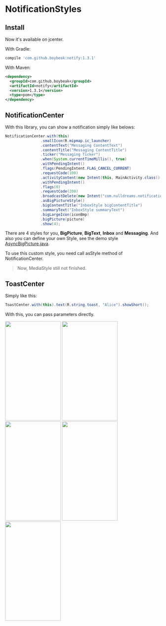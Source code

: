 # NotificationStyles
## Install

Now it's available on jcenter.

With Gradle:

```groovy
compile 'com.github.boybeak:notify:1.3.1'
```

With Maven:

```xml
<dependency>
  <groupId>com.github.boybeak</groupId>
  <artifactId>notify</artifactId>
  <version>1.3.1</version>
  <type>pom</type>
</dependency>
```

## NotificationCenter

With this library, you can show a notification simply like belows:

```java
NotificationCenter.with(this)
                .smallIcon(R.mipmap.ic_launcher)
                .contentText("Messaging ContentText")
                .contentTitle("Messaging ContentTitle")
                .ticker("Messaging Ticker")
                .when(System.currentTimeMillis(), true)
                .withPendingIntent()
                .flags(PendingIntent.FLAG_CANCEL_CURRENT)
                .requestCode(100)
                .activityContent(new Intent(this, MainActivity.class))
                .withPendingIntent()
                .flags(0)
                .requestCode(200)
                .broadcastDelete(new Intent("com.nulldreams.notificationstyles.DELETE"))
                .asBigPictureStyle()
                .bigContentTitle("InboxStyle bigContentTitle")
                .summaryText("InboxStyle summaryText")
                .bigLargeIcon(iconBmp)
                .bigPicture(picture)
                .show(4);
```

There are 4 styles for you,  **BigPicture**, **BigText**, **Inbox** and **Messaging**. And also you can define your own Style, see the demo style [AsyncBigPicture.java](https://github.com/boybeak/NotificationStyles/blob/master/app/src/main/java/com/nulldreams/notificationstyles/AsyncBigPicture.java).

To use this custom style, you need call asStyle method of NotificationCenter.

> Now, MediaStyle still not finished.

## ToastCenter

Simply like this:

```java
ToastCenter.with(this).text(R.string.toast, "Alice").showShort();
```

With this, you can pass parameters directly.



<img src="https://github.com/boybeak/NotificationStyles/blob/master/main.png" width=180 height=320/>
<img src="https://github.com/boybeak/NotificationStyles/blob/master/big_text.png" width=180 height=320/>
<img src="https://github.com/boybeak/NotificationStyles/blob/master/big_picture.png" width=180 height=320/>
<img src="https://github.com/boybeak/NotificationStyles/blob/master/inbox.png" width=180 height=320/>
<img src="https://github.com/boybeak/NotificationStyles/blob/master/messaging.png" width=180 height=320/>
